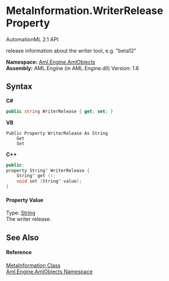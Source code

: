 # MetaInformation.WriterRelease Property 
AutomationML 2.1 API 

release information about the writer tool, e.g. "beta12"

**Namespace:**&nbsp;<a href="N_Aml_Engine_AmlObjects">Aml.Engine.AmlObjects</a><br />**Assembly:**&nbsp;AML.Engine (in AML.Engine.dll) Version: 1.6

## Syntax

**C#**<br />
``` C#
public string WriterRelease { get; set; }
```

**VB**<br />
``` VB
Public Property WriterRelease As String
	Get
	Set
```

**C++**<br />
``` C++
public:
property String^ WriterRelease {
	String^ get ();
	void set (String^ value);
}
```


#### Property Value
Type: <a href="https://docs.microsoft.com/dotnet/api/system.string" target="_parent" rel="noopener noreferrer">String</a><br />The writer release.

## See Also


#### Reference
<a href="T_Aml_Engine_AmlObjects_MetaInformation">MetaInformation Class</a><br /><a href="N_Aml_Engine_AmlObjects">Aml.Engine.AmlObjects Namespace</a><br />